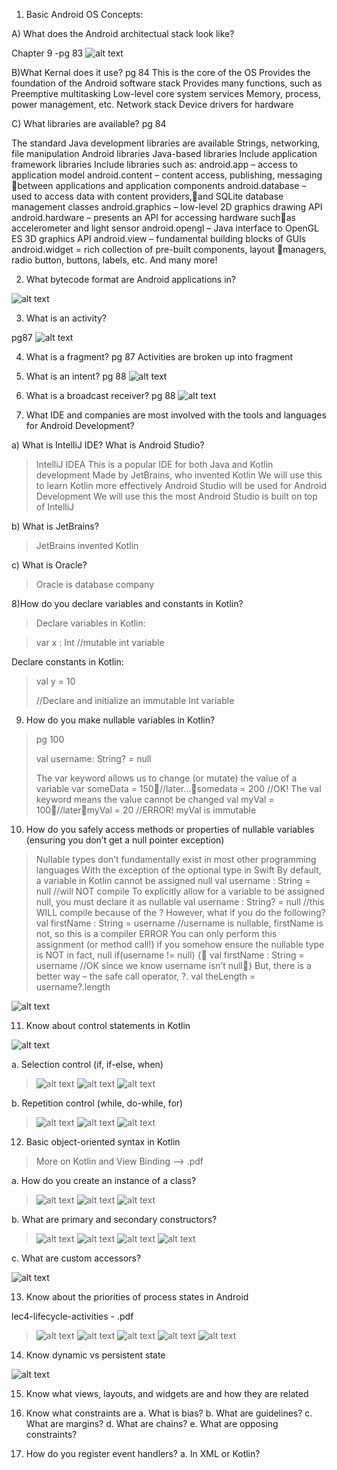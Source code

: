 1) Basic Android OS Concepts:


A) What does the Android architectual stack look like?

Chapter 9 -pg 83
![alt text](image.png)


B)What Kernal does it use?
pg 84
This is the core of the OS
Provides the foundation of the Android software stack
Provides many functions, such as
Preemptive multitasking
Low-level core system services
Memory, process, power management, etc.
Network stack
Device drivers for hardware


C) What libraries are available?
pg 84

The standard Java development libraries are available
Strings, networking, file manipulation
Android libraries
Java-based libraries
Include application framework libraries
Include libraries such as:
android.app – access to application model
android.content – content access, publishing, messaging between applications and application components
android.database – used to access data with content providers,and SQLite database management classes
android.graphics – low-level 2D graphics drawing API
android.hardware – presents an API for accessing hardware suchas accelerometer and light sensor
android.opengl – Java interface to OpenGL ES 3D graphics API
android.view – fundamental building blocks of GUIs
android.widget = rich collection of pre-built components, layout managers, radio button, buttons, labels, etc.
And many more!

2) What bytecode format are Android applications in?

![alt text](image-1.png)

3) What is an activity?

pg87
![alt text](image-2.png)

4) What is a fragment?
pg 87
Activities are broken up into fragment


5) What is an intent?
  pg 88 
![alt text](image-3.png)

6) What is a broadcast receiver?
pg 88
![alt text](image-4.png)

7) What IDE and companies are most involved with the tools and languages for Android Development?

a) What is IntelliJ IDE? What is Android Studio?

  > IntelliJ IDEA
   This is a popular IDE for both Java and Kotlin development
   Made by JetBrains, who invented Kotlin
   We will use this to learn Kotlin more effectively
   Android Studio will be used for Android Development
   We will use this the most
   Android Studio is built on top of IntelliJ
   

b) What is JetBrains?

  >  JetBrains invented Kotlin

c) What is Oracle?
    
  >  Oracle is database company

8)How do you declare variables and constants in Kotlin?

>Declare variables in Kotlin:

>var x : Int     //mutable int variable

Declare constants in Kotlin:

 >val y = 10 
 >
 > //Declare and initialize an immutable Int variable


9) How do you make nullable variables in Kotlin?

> pg 100
> 
> val username: String? = null
>
> The var keyword allows us to change (or mutate) the value of a variable
var someData = 150//later…somedata = 200   //OK!
The val keyword means the value cannot be changed
val myVal = 100//latermyVal = 20   //ERROR!  myVal is immutable


10) How do you safely access methods or properties of nullable variables (ensuring you don’t get a 
null pointer exception) 
 
 >Nullable types don’t fundamentally exist in most other programming languages
 With the exception of the optional type in Swift
 By default, a variable in Kotlin cannot be assigned null
 val username : String = null     //will NOT compile
 To explicitly allow for a variable to be assigned null, you must declare it as nullable
 val username : String? = null    //this WILL compile because of the ?
 However, what if you do the following?
 val firstName : String = username    //username is nullable, firstName is not, so this is a compiler ERROR
 You can only perform this assignment (or method call!) if you somehow ensure the nullable type is NOT in fact, null
 if(username != null) {   val firstName : String = username    //OK since we know username isn’t null}
 But, there is a better way – the safe call operator, ?.
 val theLength = username?.length 
 
![alt text](image-5.png)

11)  Know about control statements in Kotlin 
  
  ![alt text](image-6.png)
  
a. Selection control (if, if-else, when) 

>![alt text](image-7.png)
![alt text](image-8.png)
![alt text](image-9.png)

b. Repetition control (while, do-while, for) 
 
 >![alt text](image-10.png)
 ![alt text](image-11.png)
![alt text](image-12.png)
12)    Basic object-oriented syntax in Kotlin 

 >More on Kotlin
and View
Binding --> .pdf 

a. How do you create an instance of a class? 

>![alt text](image-13.png)
![alt text](image-14.png)
![alt text](image-15.png)

b. What are primary and secondary constructors? 

>![alt text](image-16.png)
![alt text](image-17.png)
![alt text](image-18.png)
![alt text](image-19.png)

c. What are custom accessors? 

![alt text](image-20.png)
 
13) Know about the priorities of process states in Android 
 
lec4-lifecycle-activities - .pdf
>![alt text](image-21.png)
![alt text](image-22.png)
![alt text](image-23.png)
![alt text](image-24.png)
![alt text](image-25.png)

14) Know dynamic vs persistent state 
 
![alt text](image-26.png)


15) Know what views, layouts, and widgets are and how they are related 
 
16) Know what constraints are 
a. What is bias? 
b. What are guidelines? 
c. What are margins? 
d. What are chains? 
e. What are opposing constraints? 
 
17) How do you register event handlers? 
a. In XML or Kotlin? 
 